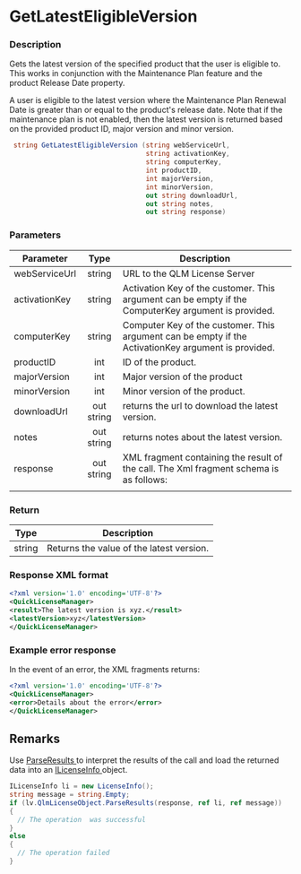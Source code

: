 # GetLatestEligibleVersion

### Description

Gets the latest version of the specified product that the user is eligible to. This works in conjunction with the Maintenance Plan feature and the product Release Date property.

A user is eligible to the latest version where the Maintenance Plan Renewal Date is greater than or equal to the product's release date. Note that if the maintenance plan is not enabled, then the latest version is returned based on the provided product ID, major version and minor version.

```csharp
 string GetLatestEligibleVersion (string webServiceUrl, 
                                  string activationKey, 
                                  string computerKey, 
                                  int productID, 
                                  int majorVersion, 
                                  int minorVersion, 
                                  out string downloadUrl, 
                                  out string notes, 
                                  out string response)
```

### Parameters

| Parameter     |    Type    | Description                                                                                         |
| ------------- | :--------: | --------------------------------------------------------------------------------------------------- |
| webServiceUrl |   string   | URL to the QLM License Server                                                                       |
| activationKey |   string   | Activation Key of the customer. This argument can be empty if the ComputerKey argument is provided. |
| computerKey   |   string   | Computer Key of the customer. This argument can be empty if the ActivationKey argument is provided. |
| productID     |     int    | ID of the product.                                                                                  |
| majorVersion  |     int    | Major version of the product                                                                        |
| minorVersion  |     int    | Minor version of the product.                                                                       |
| downloadUrl   | out string | returns the url to download the latest version.                                                     |
| notes         | out string | returns notes about the latest version.                                                             |
| response      | out string | XML fragment containing the result of the call. The Xml fragment schema is as follows:              |
|               |            |                                                                                                     |

### Return

| Type   | Description                              |
| ------ | ---------------------------------------- |
| string | Returns the value of the latest version. |

### Response XML format

```xml
<?xml version='1.0' encoding='UTF-8'?>
<QuickLicenseManager>
<result>The latest version is xyz.</result>
<latestVersion>xyz</latestVersion>
</QuickLicenseManager>
```

### Example error response

In the event of an error, the XML fragments returns:

```xml
<?xml version='1.0' encoding='UTF-8'?>
<QuickLicenseManager>
<error>Details about the error</error>
</QuickLicenseManager>
```

## Remarks

Use [ParseResults ](../../iqlmcustomerinfo/methods/parseresults.md)to interpret the results of the call and load the returned data into an [ILicenseInfo ](../../ilicenseinfo/)object.

```csharp
ILicenseInfo li = new LicenseInfo();
string message = string.Empty;
if (lv.QlmLicenseObject.ParseResults(response, ref li, ref message))
{
  // The operation  was successful	
}
else
{
  // The operation failed
}
```
